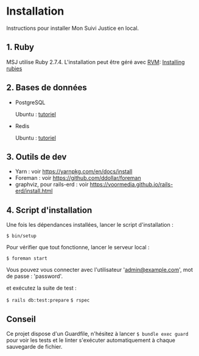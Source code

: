 # Installation

Instructions pour installer Mon Suivi Justice en local.

## 1. Ruby

MSJ utilise Ruby 2.7.4. L'installation peut être géré avec [RVM](https://rvm.io/): [Installing rubies](https://rvm.io/rubies/installing)

## 2. Bases de données

- PostgreSQL

  Ubuntu : [tutoriel](https://www.digitalocean.com/community/tutorials/how-to-install-postgresql-on-ubuntu-20-04-quickstart)

- Redis

  Ubuntu : [tutoriel](https://www.digitalocean.com/community/tutorials/how-to-install-and-secure-redis-on-ubuntu-20-04)

## 3. Outils de dev

- Yarn : voir https://yarnpkg.com/en/docs/install
- Foreman : voir https://github.com/ddollar/foreman
- graphviz, pour rails-erd : voir https://voormedia.github.io/rails-erd/install.html

## 4. Script d'installation

Une fois les dépendances installées, lancer le script d'installation :

`$ bin/setup`

Pour vérifier que tout fonctionne, lancer le serveur local :

`$ foreman start`

Vous pouvez vous connecter avec l'utilisateur 'admin@example.com', mot de passe : 'password'.

et exécutez la suite de test :

`$ rails db:test:prepare`
`$ rspec`

## Conseil

Ce projet dispose d'un Guardfile, n'hésitez à lancer `$ bundle exec guard` pour voir les tests et le linter s'exécuter automatiquement à chaque sauvegarde de fichier.
